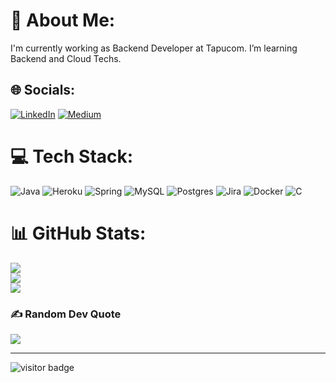 # 💫 About Me:
I'm currently working as Backend Developer at Tapucom.  I’m learning Backend and Cloud Techs.


## 🌐 Socials:
[![LinkedIn](https://img.shields.io/badge/LinkedIn-%230077B5.svg?logo=linkedin&logoColor=white)](https://linkedin.com/in/nevzatcansamur) 
[![Medium](https://img.shields.io/badge/Medium-12100E?logo=medium&logoColor=white)](https://medium.com/@nevzatsamur) 

# 💻 Tech Stack:
![Java](https://img.shields.io/badge/java-%23ED8B00.svg?style=for-the-badge&logo=java&logoColor=white) ![Heroku](https://img.shields.io/badge/heroku-%23430098.svg?style=for-the-badge&logo=heroku&logoColor=white) ![Spring](https://img.shields.io/badge/spring-%236DB33F.svg?style=for-the-badge&logo=spring&logoColor=white) ![MySQL](https://img.shields.io/badge/mysql-%2300f.svg?style=for-the-badge&logo=mysql&logoColor=white) ![Postgres](https://img.shields.io/badge/postgres-%23316192.svg?style=for-the-badge&logo=postgresql&logoColor=white) ![Jira](https://img.shields.io/badge/jira-%230A0FFF.svg?style=for-the-badge&logo=jira&logoColor=white) ![Docker](https://img.shields.io/badge/docker-%230db7ed.svg?style=for-the-badge&logo=docker&logoColor=white) ![C](https://img.shields.io/badge/c-%2300599C.svg?style=for-the-badge&logo=c&logoColor=white)
# 📊 GitHub Stats:
![](https://github-readme-stats.vercel.app/api?username=nevzatcs&theme=default&hide_border=true&include_all_commits=true&count_private=false)<br/>
![](https://github-readme-streak-stats.herokuapp.com/?user=nevzatcs&theme=default&hide_border=true)<br/>
![](https://github-readme-stats.vercel.app/api/top-langs/?username=nevzatcs&theme=default&hide_border=true&include_all_commits=true&count_private=false&layout=compact)

### ✍️ Random Dev Quote
![](https://quotes-github-readme.vercel.app/api?type=horizontal&theme=light)

---
![visitor badge](https://visitor-badge.glitch.me/badge?page_id=nevzatcs.visitor-badge)


